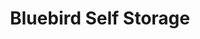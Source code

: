 ---
title: "Bluebird Self Storage"
url: /mississauga/bluebird-self-storage-matheson-boulevard-east/
shop: storage rental
---